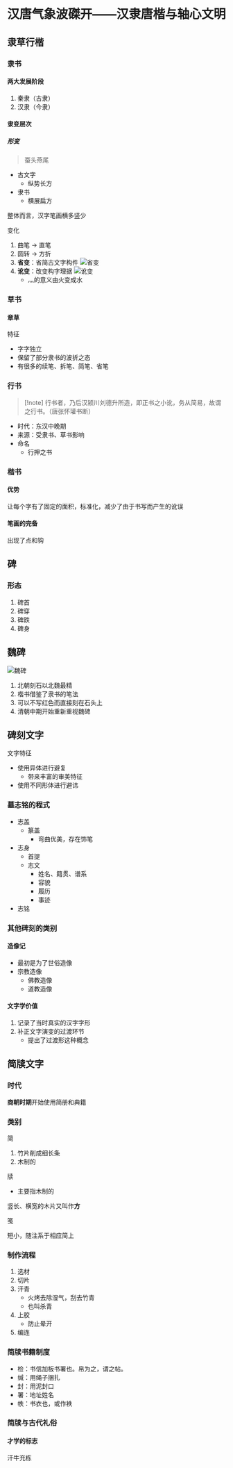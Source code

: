 # 汉唐气象波磔开——汉隶唐楷与轴心文明

## 隶草行楷

### 隶书

#### 两大发展阶段

1. 秦隶（古隶）
2. 汉隶（今隶）

#### 隶变层次

##### 形变

>蚕头燕尾

- 古文字
  - 纵势长方
- 隶书
  - 横展扁方

整体而言，汉字笔画横多竖少

变化

1. 曲笔 -> 直笔
2. 圆转 -> 方折
3. **省变**：省简古文字构件
   ![省变](https://raw.githubusercontent.com/dcldyhb/Freshman-Notes-Image-Host/main/202504171814651.png)
4. **讹变**：改变构字理据
   ![讹变](https://raw.githubusercontent.com/dcldyhb/Freshman-Notes-Image-Host/main/202504171815241.png)
   - &#x706C;的意义由火变成水

### 草书

#### 章草

特征

- 字字独立
- 保留了部分隶书的波折之态
- 有很多的续笔、拆笔、简笔、省笔

### 行书

>[!note] 行书者，乃后汉颍川刘德升所造，即正书之小讹，务从简易，故谓之行书。（唐张怀瓘书断）

- 时代：东汉中晚期
- 来源：受隶书、草书影响
- 命名
  - 行押之书

### 楷书

#### 优势

让每个字有了固定的面积，标准化，减少了由于书写而产生的讹误

#### 笔画的完备

出现了点和钩

## 碑

### 形态

1. 碑首
2. 碑穿
3. 碑跌
4. 碑身

## 魏碑

![魏碑](https://raw.githubusercontent.com/dcldyhb/Freshman-Notes-Image-Host/main/202504171840564.png)

1. 北朝刻石以北魏最精
2. 楷书借鉴了隶书的笔法
3. 可以不写红色而直接刻在石头上
4. 清朝中期开始重新重视魏碑

## 碑刻文字

文字特征

- 使用异体进行避复
  - 带来丰富的审美特征
- 使用不同形体进行避讳

### 墓志铭的程式

- 志盖
  - 篆盖
    - 弯曲优美，存在饰笔
- 志身
  - 首提
  - 志文
    - 姓名、籍贯、谱系
    - 容貌
    - 履历
    - 事迹
- 志铭

### 其他碑刻的类别

#### 造像记

- 最初是为了世俗造像
- 宗教造像
  - 佛教造像
  - 道教造像

#### 文字学价值

1. 记录了当时真实的汉字字形
2. 补正文字演变的过渡环节
   - 提出了过渡形这种概念

## 简牍文字

### 时代

**商朝时期**开始使用简册和典籍

### 类别

简

1. 竹片削成细长条
2. 木制的

牍

- 主要指木制的

竖长、横宽的木片又叫作**方**

笺

短小，随注系于相应简上

### 制作流程

1. 选材
2. 切片
3. 汗青
   - 火烤去除湿气，刮去竹青
   - 也叫杀青
4. 上胶
   - 防止晕开
5. 编连

### 简牍书籍制度

- 检：书信加板书署也。帛为之，谓之帖。
- 缄：用绳子捆扎
- 封：用泥封口
- 署：地址姓名
- 帙：书衣也，或作袟

### 简牍与古代礼俗

#### 才学的标志

汗牛充栋

